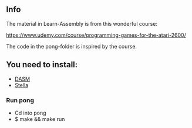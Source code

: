 ## Info

The material in Learn-Assembly is from this wonderful course:

https://www.udemy.com/course/programming-games-for-the-atari-2600/

The code in the pong-folder is inspired by the course.

## You need to install:

- [DASM](https://dasm-assembler.github.io/)
- [Stella](https://stella-emu.github.io/)

### Run pong

- Cd into pong
- $ make && make run
